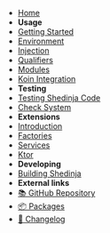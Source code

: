 - [Home](/)
- **Usage**
- [Getting Started](usage/GettingStarted.md)
- [Environment](usage/Environment.md)
- [Injection](usage/Injection.md)
- [Qualifiers](usage/Qualifiers.md)
- [Modules](usage/Modules.md)
- [Koin Integration](usage/KoinIntegration.md)
- **Testing**
- [Testing Shedinja Code](/Testing.md)
- [Check System](/ShedinjaCheck.md)
- **Extensions**
- [Introduction](extensions/Introduction.md)
- [Factories](extensions/Factories.md)
- [Services](extensions/Services.md)
- [Ktor](extensions/Ktor.md)
- **Developing**
- [Building Shedinja](/Building.md)
- **External links**
- [📚 GitHub Repository](https://github.com/utybo/Shedinja)
- [📦 Packages](https://gitlab.com/utybo/packages/-/packages?search[]=guru%2Fzoroark%2Fshedinja)
- [🚀 Changelog](https://github.com/utybo/Shedinja/blob/main/CHANGELOG.md)
